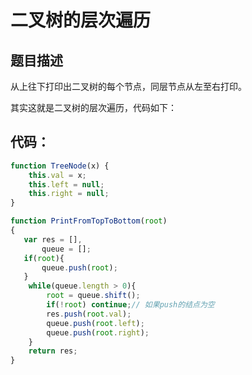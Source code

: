# 二叉树的层次遍历

## 题目描述
从上往下打印出二叉树的每个节点，同层节点从左至右打印。

其实这就是二叉树的层次遍历，代码如下：
## 代码：

```javascript
function TreeNode(x) {
    this.val = x;
    this.left = null;
    this.right = null;
} 

function PrintFromTopToBottom(root)
{
   var res = [],
       queue = [];
   if(root){
       queue.push(root);
   }
    while(queue.length > 0){
        root = queue.shift();
        if(!root) continue;// 如果push的结点为空
        res.push(root.val);
        queue.push(root.left);
        queue.push(root.right);
    }
    return res;
}
```
